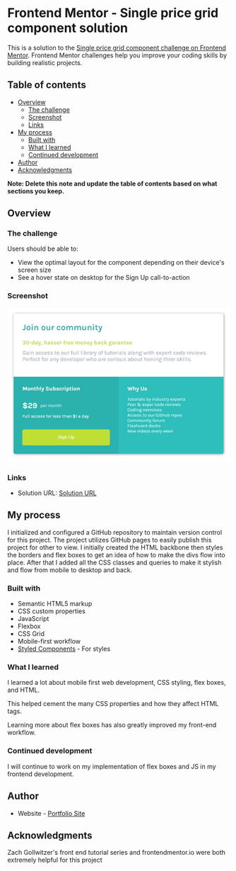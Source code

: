 # Frontend Mentor - Single price grid component solution

This is a solution to the [Single price grid component challenge on Frontend Mentor](https://www.frontendmentor.io/challenges/single-price-grid-component-5ce41129d0ff452fec5abbbc). Frontend Mentor challenges help you improve your coding skills by building realistic projects. 

## Table of contents

- [Overview](#overview)
  - [The challenge](#the-challenge)
  - [Screenshot](#screenshot)
  - [Links](#links)
- [My process](#my-process)
  - [Built with](#built-with)
  - [What I learned](#what-i-learned)
  - [Continued development](#continued-development)
- [Author](#author)
- [Acknowledgments](#acknowledgments)

**Note: Delete this note and update the table of contents based on what sections you keep.**

## Overview

### The challenge

Users should be able to:

- View the optimal layout for the component depending on their device's screen size
- See a hover state on desktop for the Sign Up call-to-action

### Screenshot

![](./screenshot.jpg)



### Links

- Solution URL: [Solution URL](https://taylor1038.github.io/pricing-card-frontend/)


## My process

I initialized and configured a GitHub repository to maintain version control for this project. The project utilizes GitHub pages to easily publish this project for other to view. I initially created the HTML backbone then styles the borders and flex boxes to get an idea of how to make the divs flow into place. After that I added all the CSS classes and queries to make it stylish and flow from mobile to desktop and back.

### Built with

- Semantic HTML5 markup
- CSS custom properties
- JavaScript
- Flexbox
- CSS Grid
- Mobile-first workflow
- [Styled Components](https://styled-components.com/) - For styles



### What I learned

I learned a lot about mobile first web development, CSS styling, flex boxes, and HTML.

This helped cement the many CSS properties and how they affect HTML tags.

Learning more about flex boxes has also greatly improved my front-end workflow. 





### Continued development

I will continue to work on my implementation of flex boxes and JS in my frontend development.




## Author

- Website - [Portfolio Site](https://www.stephen.photography/portfolio)



## Acknowledgments

Zach Gollwitzer's front end tutorial series and frontendmentor.io were both extremely helpful for this project
